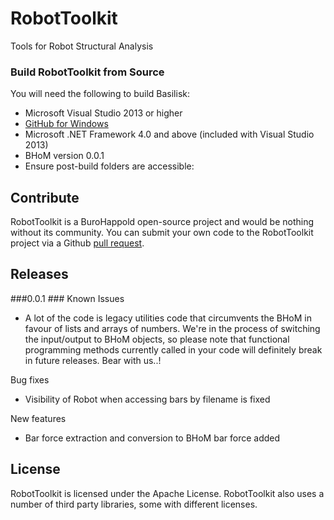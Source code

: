 # RobotToolkit
Tools for Robot Structural Analysis


### Build RobotToolkit from Source ###
You will need the following to build Basilisk:

- Microsoft Visual Studio 2013 or higher
- [GitHub for Windows](https://windows.github.com/)
- Microsoft .NET Framework 4.0 and above (included with Visual Studio 2013)
- BHoM version 0.0.1
- Ensure post-build folders are accessible:
 
## Contribute ##

RobotToolkit is a BuroHappold open-source project and would be nothing without its community.  You can submit your own code to the RobotToolkit project via a Github [pull request](https://help.github.com/articles/using-pull-requests).

## Releases ##
###0.0.1 ###
Known Issues
 - A lot of the code is legacy utilities code that circumvents the BHoM in favour of lists and arrays of numbers. We're in the process of switching the input/output to BHoM objects, so please note that functional
 programming methods currently called in your code will definitely break in future releases. Bear with us..!
 
Bug fixes
 - Visibility of Robot when accessing bars by filename is fixed

New features
 - Bar force extraction and conversion to BHoM bar force added

## License ##

RobotToolkit is licensed under the Apache License. RobotToolkit also uses a number of third party libraries, some with different licenses.

